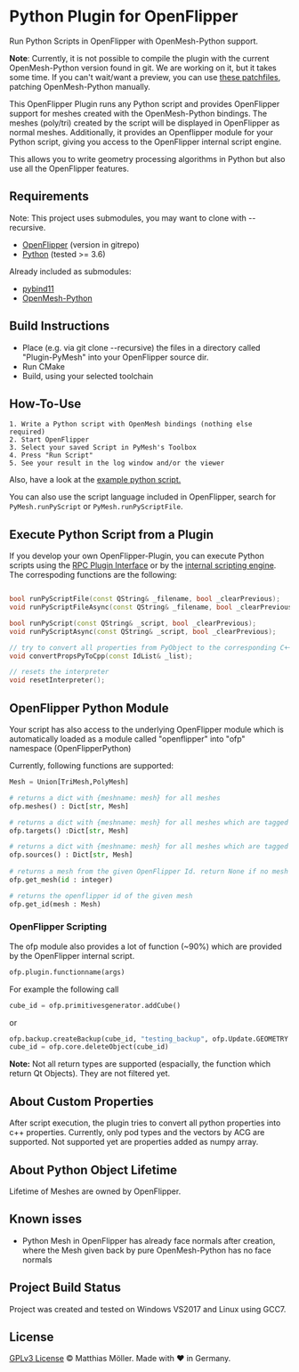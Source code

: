 # Python Plugin for OpenFlipper
Run Python Scripts in OpenFlipper with OpenMesh-Python support.

__Note__: Currently, it is not possible to compile the plugin with the current OpenMesh-Python version found in git.
We are working on it, but it takes some time.
If you can't wait/want a preview, you can use [these patchfiles](https://gist.github.com/TinyTinni/26bfdd5adb398c28f14af425fe90f700), patching OpenMesh-Python manually.


This OpenFlipper Plugin runs any Python script and provides OpenFlipper support for meshes
created with the OpenMesh-Python bindings. 
The meshes (poly/tri) created by the script will be displayed in OpenFlipper as normal meshes.
Additionally, it provides an Openflipper module for your Python script, giving you access
to the OpenFlipper internal script engine.

This allows you to write geometry processing algorithms in Python
but also use all the OpenFlipper features.

## Requirements
Note: This project uses submodules, you may want to clone with --recursive.

- [OpenFlipper](https://www.openflipper.org) (version in gitrepo)
- [Python](https://www.python.org) (tested >= 3.6)

Already included as submodules:
- [pybind11](https://github.com/pybind/pybind11)
- [OpenMesh-Python](https://www.graphics.rwth-aachen.de:9000/OpenMesh/openmesh-python)


## Build Instructions
- Place (e.g. via git clone --recursive) the files in a directory called "Plugin-PyMesh" into your OpenFlipper source dir.
- Run CMake
- Build, using your selected toolchain

## How-To-Use
	1. Write a Python script with OpenMesh bindings (nothing else required)
	2. Start OpenFlipper
	3. Select your saved Script in PyMesh's Toolbox
	4. Press "Run Script"
	5. See your result in the log window and/or the viewer

Also, have a look at the [example python script.](./python_example_script.py)

You can also use the script language included in OpenFlipper, search for
`PyMesh.runPyScript` or `PyMesh.runPyScriptFile`.

## Execute Python Script from a Plugin
If you develop your own OpenFlipper-Plugin, you can execute Python scripts using the [RPC Plugin Interface](http://openflipper.org/Documentation/latest/a00087.html) or by the [internal scripting engine](http://openflipper.org/Documentation/latest/a00119.html).
The correspoding functions are the following:
```cpp

bool runPyScriptFile(const QString& _filename, bool _clearPrevious);
void runPyScriptFileAsync(const QString& _filename, bool _clearPrevious);

bool runPyScript(const QString& _script, bool _clearPrevious);
void runPyScriptAsync(const QString& _script, bool _clearPrevious);

// try to convert all properties from PyObject to the corresponding C++ type
void convertPropsPyToCpp(const IdList& _list);

// resets the interpreter
void resetInterpreter();

```


## OpenFlipper Python Module
Your script has also access to the underlying OpenFlipper module which is automatically
loaded as a module called "openflipper" into "ofp" namespace (OpenFlipperPython)

Currently, following functions are supported:
```python
Mesh = Union[TriMesh,PolyMesh]

# returns a dict with {meshname: mesh} for all meshes
ofp.meshes() : Dict[str, Mesh]

# returns a dict with {meshname: mesh} for all meshes which are tagged as targets
ofp.targets() :Dict[str, Mesh]

# returns a dict with {meshname: mesh} for all meshes which are tagged as sources
ofp.sources() : Dict[str, Mesh]
 
# returns a mesh from the given OpenFlipper Id. return None if no mesh with such an id was found
ofp.get_mesh(id : integer)

# returns the openflipper id of the given mesh
ofp.get_id(mesh : Mesh)

```

### OpenFlipper Scripting
The ofp module also provides a lot of function (~90%) which are provided by the OpenFlipper internal script.
```python
ofp.plugin.functionname(args)
```
For example the following call
```python
cube_id = ofp.primitivesgenerator.addCube()
```
or

```python
ofp.backup.createBackup(cube_id, "testing_backup", ofp.Update.GEOMETRY | ofp.Update.TOPOLOGY)
cube_id = ofp.core.deleteObject(cube_id)
```

__Note:__ Not all return types are supported (espacially, the function which return Qt Objects). They are not filtered yet.


## About Custom Properties
After script execution, the plugin tries to convert all python properties into c++ properties.
Currently, only pod types and the vectors by ACG are supported.
Not supported yet are properties added as numpy array.

## About Python Object Lifetime

Lifetime of Meshes are owned by OpenFlipper.

## Known isses
- Python Mesh in OpenFlipper has already face normals after creation, where the Mesh given back by pure OpenMesh-Python has no face normals

## Project Build Status
Project was created and tested on Windows VS2017 and Linux using GCC7.

## License
[GPLv3 License](./LICENSE) © Matthias Möller. Made with ♥ in Germany.

